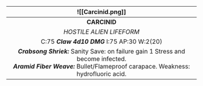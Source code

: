 
|                                                                            ![[Carcinid.png]]                                                                            |
| :---------------------------------------------------------------------------------------------------------------------------------------------------------------------: |
|                                                                              **CARCINID**                                                                               |
|                                                                        *HOSTILE ALIEN LIFEFORM*                                                                         |
|                                                              C:75  ***Claw 4d10 DMG***  I:75 AP:30 W:2(20)                                                              |
| ***Crabsong Shriek:*** Sanity Save: on failure gain 1 Stress and become infected.<br>***Aramid Fiber Weave:*** Bullet/Flameproof carapace. Weakness: hydrofluoric acid. |

